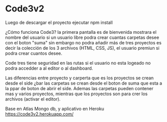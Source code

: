 # Code3v2
Luego de descargar el proyecto ejecutar
npm install

¿Cómo funciona Code3?
la primera pantalla es de bienvenida mostrara el nombre del usuario si un usuario libre podra crear cuantas carpetas desee con el boton 
"suma" sin embargo no podra añadir más de tres proyectos es decir la colección de los 3 archivos (HTML, CSS, JS), el usuario premiun si podra
crear cuantos desee.

Code  tres tiene seguridad en las rutas si el usuario no esta logeado no podra accedder a al editor o al dashboard.

Las diferencias entre proyecto y carperta que es los proyectos se crean desde el side ¿bar las carpetas se crean desde el boton de suma que esta a la ppar de boton de abrir el side. Ademas las carpetas pueden contener mas y varios proyectos, mientras que los proyectos son para crer los archivos (activar el editor).

Base en Atlas Mongo db, y aplicativo en Heroku
https://code3v2.herokuapp.com/
